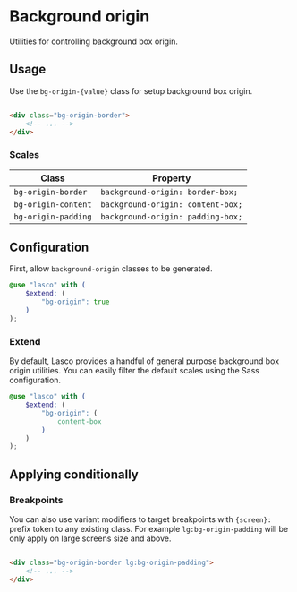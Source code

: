 # Background origin

Utilities for controlling background box origin.

## Usage

Use the `bg-origin-{value}` class for setup background box origin.

```html

<div class="bg-origin-border">
    <!-- ... -->
</div>
```

### Scales

| Class               | Property                          |
|---------------------|-----------------------------------|
| `bg-origin-border`  | `background-origin: border-box;`  |
| `bg-origin-content` | `background-origin: content-box;` |
| `bg-origin-padding` | `background-origin: padding-box;` |    

## Configuration

First, allow `background-origin` classes to be generated.

```scss
@use "lasco" with (
    $extend: (
        "bg-origin": true
    )
);
```

### Extend

By default, Lasco provides a handful of general purpose background box origin utilities. You can easily filter the
default scales using the Sass configuration.

```scss
@use "lasco" with (
    $extend: (
        "bg-origin": (
            content-box
        )
    )
);
```

## Applying conditionally

### Breakpoints

You can also use variant modifiers to target breakpoints with `{screen}:` prefix token to any existing class. For
example `lg:bg-origin-padding` will be only apply on large screens size and above.

```html

<div class="bg-origin-border lg:bg-origin-padding">
    <!-- ... -->
</div>
```
